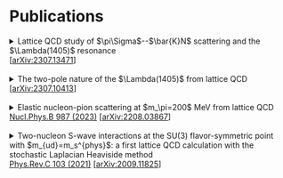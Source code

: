 # Publications

<details>
    <summary>Lattice QCD study of $\pi\Sigma$--$\bar{K}N$ scattering and the $\Lambda(1405)$ resonance<br>
    [<a href="https://arxiv.org/abs/2307.13471" target="_blank">arXiv:2307.13471</a>]</summary>
    <br>
    A lattice QCD computation of the coupled channel πΣ–KN scattering amplitudes in the Λ(1405) region is detailed. Results are obtained using a single ensemble of gauge field configurations with Nf=2+1 dynamical quark flavors and mπ≈200 MeV and mK≈487 MeV. Hermitian correlation matrices using both single baryon and meson-baryon interpolating operators for a variety of different total momenta and irreducible representations are used. Several parametrizations of the two-channel scattering K-matrix are utilized to obtain the scattering amplitudes from the finite-volume spectrum. The amplitudes, continued to the complex energy plane, exhibit a virtual bound state below the πΣ threshold and a resonance pole just below the KN threshold. 

</details>

<br>

<details>
    <summary>The two-pole nature of the $\Lambda(1405)$ from lattice QCD<br>
    [<a href="https://arxiv.org/abs/2307.10413" target="_blank">arXiv:2307.10413</a>]</summary>
    <br>
    This letter presents the first lattice QCD computation of the coupled channel πΣ–KN scattering amplitudes at energies near 1405MeV. These amplitudes contain the resonance Λ(1405) with strangeness S=−1 and isospin, spin, and parity quantum numbers I(JP)=0(1/2−). However, whether there is a single resonance or two nearby resonance poles in this region is controversial theoretically and experimentally. Using single-baryon and meson-baryon operators to extract the finite-volume stationary-state energies to obtain the scattering amplitudes at slightly unphysical quark masses corresponding to mπ≈200 MeV and mK≈487 MeV, this study finds the amplitudes exhibit a virtual bound state below the πΣ threshold in addition to the established resonance pole just below the K¯N threshold. Several parametrizations of the two-channel K-matrix are employed to fit the lattice QCD results, all of which support the two-pole picture suggested by SU(3) chiral symmetry and unitarity.

</details>

<br>
<details>
    <summary>Elastic nucleon-pion scattering at $m_\pi=200$ MeV from lattice QCD<br>
    <a href="https://www.sciencedirect.com/science/article/pii/S0550321323000342?via%3Dihub" target="_blank">Nucl.Phys.B 987 (2023)</a>
    [<a href="https://arxiv.org/abs/2208.03867" target="_blank">arXiv:2208.03867</a>]</summary>
    <br>
    Elastic nucleon-pion scattering amplitudes are computed using lattice QCD on a single ensemble of gauge field configurations with N_f=2+1 dynamical quark flavors and m_pi=200 MeV. The s-wave scattering lengths with both total isospins I=1/2 and I=3/2 are inferred from the finite-volume spectrum below the inelastic threshold together with the I=3/2 p-wave containing the Δ(1232) resonance. The amplitudes are well-described by the effective range expansion with parameters constrained by fits to the finite-volume energy levels enabling a determination of the I=3/2 scattering length with statistical errors below 5%, while the I=1/2 is somewhat less precise. Systematic errors due to excited states and the influence of higher partial waves are controlled, providing a pathway for future computations down to the physical light quark masses with multiple lattice spacings and physical volumes.

</details>

<br>

<details>
    <summary>Two-nucleon S-wave interactions at the SU(3) flavor-symmetric point with $m_{ud}=m_s^{phys}$: a first lattice QCD calculation with the stochastic Laplacian Heaviside method<br>
    <a href="https://journals.aps.org/prc/abstract/10.1103/PhysRevC.103.014003" target="_blank">Phys.Rev.C 103 (2021)</a>
    [<a href="https://arxiv.org/abs/2009.11825" target="_blank">arXiv:2009.11825</a>]</summary>
    <br>
    We report on the first application of the stochastic Laplacian Heaviside method for computing multi-particle interactions with lattice QCD to the two-nucleon system. Like the Laplacian Heaviside method, this method allows for the construction of interpolating operators which can be used to construct a positive definite set of two-nucleon correlation functions, unlike nearly all other applications of lattice QCD to two nucleons in the literature. It also allows for a variational analysis in which optimal linear combinations of the interpolating operators are formed that couple predominantly to the eigenstates of the system. Utilizing such methods has become of paramount importance in order to help resolve the discrepancy in the literature on whether two nucleons in either isospin channel form a bound state at pion masses heavier than physical, with the discrepancy persisting even in the SU(3)-flavor symmetric point with all quark masses near the physical strange quark mass. This is the first in a series of papers aimed at resolving this discrepancy. In the present work, we employ the stochastic Laplacian Heaviside method without a hexaquark operator in the basis at a lattice spacing of a=0.086 fm, lattice volume of L=48a=4.1 fm and pion mass m_pi≃714 MeV. With this setup, the observed spectrum of two-nucleon energy levels strongly disfavors the presence of a bound state in either the deuteron or dineutron channel.

</details>
